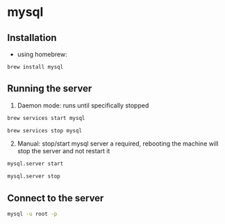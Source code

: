 # mysql

## Installation

- using homebrew:

```sh
brew install mysql
```

## Running the server

1. Daemon mode: runs until specifically stopped

```sh
brew services start mysql
```

```sh
brew services stop mysql
```

2. Manual: stop/start mysql server a required, rebooting the machine will stop the server and not restart it


```sh
mysql.server start
```

```sh
mysql.server stop
```

## Connect to the server

```sh
mysql -u root -p
```
